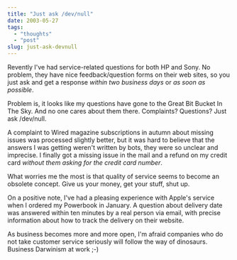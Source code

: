 ```yaml
---
title: "Just ask /dev/null"
date: 2003-05-27
tags: 
  - "thoughts"
  - "post"
slug: just-ask-devnull
---
```


Revently I've had service-related questions for both HP and Sony. No problem, they have nice feedback/question forms on their web sites, so you just ask and get a response _within two business days_ or _as soon as possible_.

Problem is, it looks like my questions have gone to the Great Bit Bucket In The Sky. And no one cares about them there. Complaints? Questions? Just ask /dev/null.

A complaint to Wired magazine subscriptions in autumn about missing issues was processed slightly better, but it was hard to believe that the answers I was getting weren't written by bots, they were so unclear and imprecise. I finally got a missing issue in the mail and a refund on my credit card _without them asking for the credit card number_.

What worries me the most is that quality of service seems to become an obsolete concept. Give us your money, get your stuff, shut up.

On a positive note, I've had a pleasing experience with Apple's service when I ordered my Powerbook in January. A question about delivery date was answered within ten minutes by a real person via email, with precise information about how to track the delivery on their website.

As business becomes more and more open, I'm afraid companies who do not take customer service seriously will follow the way of dinosaurs. Business Darwinism at work ;-)
